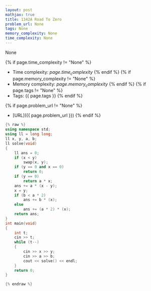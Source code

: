```yaml
---
layout: post
mathjax: true
title: 1342A Road To Zero
problem_url: None
tags: None
memory_complexity: None
time_complexity: None
---
```


None


{% if page.time_complexity != "None" %}
- Time complexity: ${{ page.time_complexity }}$
{% endif %}
{% if page.memory_complexity != "None" %}
- Memory complexity: ${{ page.memory_complexity }}$
{% endif %}
{% if page.tags != "None" %}
- Tags: {{ page.tags }}
{% endif %}

{% if page.problem_url != "None" %}
- [URL]({{ page.problem_url }})
{% endif %}

```cpp
{% raw %}
using namespace std;
using ll = long long;
ll x, y, a, b;
ll solve(void)
{
    ll ans = 0;
    if (x < y)
        swap(x, y);
    if (y == 0 and x == 0)
        return 0;
    if (y == 0)
        return a * x;
    ans += a * (x - y);
    x = y;
    if (b < a * 2)
        ans += b * (x);
    else
        ans += (a * 2) * (x);
    return ans;
}
int main(void)
{
    int t;
    cin >> t;
    while (t--)
    {
        cin >> x >> y;
        cin >> a >> b;
        cout << solve() << endl;
    }
    return 0;
}

{% endraw %}
```